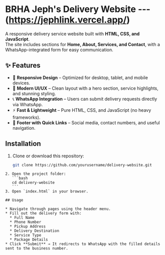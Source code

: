 
#  BRHA Jeph's Delivery Website  --- (https://jephlink.vercel.app/)

A responsive delivery service website built with **HTML, CSS, and JavaScript**.  
The site includes sections for **Home, About, Services, and Contact**, with a WhatsApp-integrated form for easy communication.


## ✨ Features

- 📱 **Responsive Design** – Optimized for desktop, tablet, and mobile devices.  
- 🎨 **Modern UI/UX** – Clean layout with a hero section, service highlights, and stunning styling.  
- 📞 **WhatsApp Integration** – Users can submit delivery requests directly via WhatsApp.  
- ⚡ **Fast & Lightweight** – Pure HTML, CSS, and JavaScript (no heavy frameworks).  
- 🔗 **Footer with Quick Links** – Social media, contact numbers, and useful navigation.  

## Installation

1. Clone or download this repository:
   ```bash
   git clone https://github.com/yourusername/delivery-website.git
````
2. Open the project folder:
   ```bash
   cd delivery-website
   ```
3. Open `index.html` in your browser.

## Usage

* Navigate through pages using the header menu.
* Fill out the delivery form with:
  * Full Name
  * Phone Number
  * Pickup Address
  * Delivery Destination
  * Service Type
  * Package Details
* Click **Submit** → It redirects to WhatsApp with the filled details sent to the business number.





